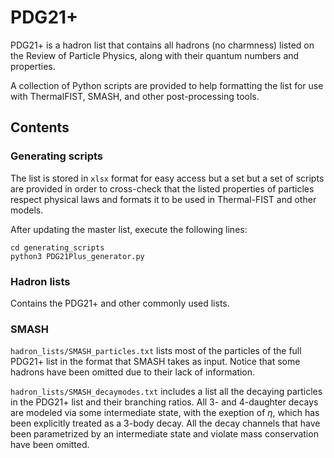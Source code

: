# PDG21+
<p align="justify">

PDG21+ is a hadron list that contains all hadrons (no charmness) listed on the 
Review of Particle Physics, along with their quantum numbers and properties.

A collection of Python scripts are provided to help formatting the list for use
with ThermalFIST, SMASH, and other post-processing tools.

</p>

## Contents
### Generating scripts
<p align="justify">

The list is stored in `xlsx` format for easy access but a set but a set of
scripts are provided in order to cross-check that the listed properties of
particles respect physical laws and formats it to be used in Thermal-FIST and
other models.

After updating the master list, execute the following lines:

    cd generating_scripts
    python3 PDG21Plus_generator.py

</p>
	
### Hadron lists
<p align="justify">

Contains the PDG21+ and other commonly used lists.

</p>

### SMASH
<p align="justify">

`hadron_lists/SMASH_particles.txt` lists most of the particles of the full
PDG21+ list in the format that SMASH takes as input. Notice that some hadrons
have been omitted due to their lack of information.

`hadron_lists/SMASH_decaymodes.txt` includes a list all the decaying particles
in the PDG21+ list and their branching ratios. All 3- and 4-daughter decays are
modeled via some intermediate state, with the exeption of $\eta$, which has
been explicitly treated as a 3-body decay. All the decay channels that have
been parametrized by an intermediate state and violate mass conservation have
been omitted.

</p>